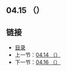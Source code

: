 ## 04.15 （）


## 链接
* [目录](https://github.com/alphaxlvii/go-zh/blob/master/tour/directory.md)
* 上一节：[04.14 （）](https://github.com/alphaxlvii/go-zh/blob/master/tour/04.14.md)
* 下一节：[04.16 （）](https://github.com/alphaxlvii/go-zh/blob/master/tour/04.16.md)
